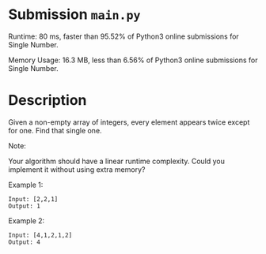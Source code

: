 # Submission `main.py`
Runtime: 80 ms, faster than 95.52% of Python3 online submissions for Single Number.

Memory Usage: 16.3 MB, less than 6.56% of Python3 online submissions for Single Number.

# Description
Given a non-empty array of integers, every element appears twice except for one. Find that single one.

Note:

Your algorithm should have a linear runtime complexity. Could you implement it without using extra memory?

Example 1:
```
Input: [2,2,1]
Output: 1
```

Example 2:
```
Input: [4,1,2,1,2]
Output: 4
```
